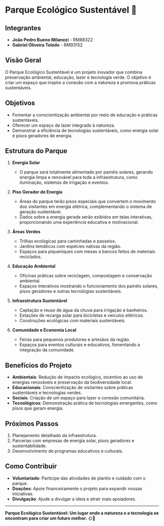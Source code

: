 # Parque Ecológico Sustentável 🌱

## Integrantes
- **João Pedro Bueno Milanezi** - RM88322  
- **Gabriel Oliveira Toledo** - RM93152  

## Visão Geral
O Parque Ecológico Sustentável é um projeto inovador que combina preservação ambiental, educação, lazer e tecnologia verde. O objetivo é criar um espaço que inspire a conexão com a natureza e promova práticas sustentáveis.

## Objetivos
- Fomentar a conscientização ambiental por meio de educação e práticas sustentáveis.
- Oferecer um espaço de lazer integrado à natureza.
- Demonstrar a eficiência de tecnologias sustentáveis, como energia solar e pisos geradores de energia.

## Estrutura do Parque
1. **Energia Solar**  
   - O parque será totalmente alimentado por painéis solares, gerando energia limpa e renovável para toda a infraestrutura, como iluminação, sistemas de irrigação e eventos.

2. **Piso Gerador de Energia**  
   - Áreas do parque terão pisos especiais que convertem o movimento dos visitantes em energia elétrica, complementando o sistema de geração sustentável.
   - Dados sobre a energia gerada serão exibidos em telas interativas, proporcionando uma experiência educativa e motivacional.

3. **Áreas Verdes**  
   - Trilhas ecológicas para caminhadas e passeios.
   - Jardins temáticos com espécies nativas da região.
   - Espaços para piqueniques com mesas e bancos feitos de materiais reciclados.

4. **Educação Ambiental**  
   - Oficinas práticas sobre reciclagem, compostagem e conservação ambiental.
   - Espaços interativos mostrando o funcionamento dos painéis solares, pisos geradores e outras tecnologias sustentáveis.

5. **Infraestrutura Sustentável**  
   - Captação e reuso de água da chuva para irrigação e banheiros.
   - Estações de recarga solar para bicicletas e veículos elétricos.
   - Construções ecológicas com materiais sustentáveis.

6. **Comunidade e Economia Local**  
   - Feiras para pequenos produtores e artesãos da região.
   - Espaços para eventos culturais e educativos, fomentando a integração da comunidade.

## Benefícios do Projeto
- **Ambientais**: Redução de impacto ecológico, incentivo ao uso de energias renováveis e preservação da biodiversidade local.
- **Educacionais**: Conscientização de visitantes sobre práticas sustentáveis e tecnologias verdes.
- **Sociais**: Criação de um espaço para lazer e conexão comunitária.
- **Tecnológicos**: Demonstração prática de tecnologias emergentes, como pisos que geram energia.

## Próximos Passos
1. Planejamento detalhado da infraestrutura.
2. Parcerias com empresas de energia solar, pisos geradores e sustentabilidade.
3. Desenvolvimento de programas educativos e culturais.

## Como Contribuir
- **Voluntariado**: Participe das atividades de plantio e cuidado com o parque.
- **Doações**: Apoie financeiramente o projeto para expandir nossas iniciativas.
- **Divulgação**: Ajude a divulgar a ideia e atrair mais apoiadores.

---

**Parque Ecológico Sustentável: Um lugar onde a natureza e a tecnologia se encontram para criar um futuro melhor.** 🌞🌳
